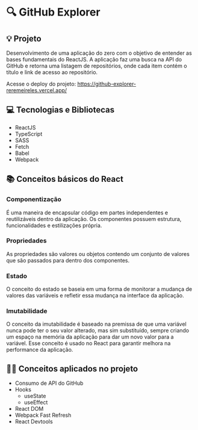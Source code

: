# 🔍 GitHub Explorer

## 💡 Projeto

Desenvolvimento de uma aplicação do zero com o objetivo de entender as bases fundamentais do ReactJS. A aplicação faz uma busca na API do GitHub e retorna uma listagem de repositórios, onde cada item contém o título e link de acesso ao repositório.

Acesse o deploy do projeto: https://github-explorer-reremeireles.vercel.app/

## 💻 Tecnologias e Bibliotecas

- ReactJS
- TypeScript
- SASS
- Fetch
- Babel
- Webpack

## 📚 Conceitos básicos do React

### Componentização
É uma maneira de encapsular código em partes independentes e reutilizáveis dentro da aplicação. Os componentes possuem estrutura, funcionalidades e estilizações própria.

### Propriedades
As propriedades são valores ou objetos contendo um conjunto de valores que são passados para dentro dos componentes.

### Estado
O conceito do estado se baseia em uma forma de monitorar a mudança de valores das variáveis e refletir essa mudança na interface da aplicação.

### Imutabilidade
O conceito da imutabilidade é baseado na premissa de que uma variável nunca pode ter o seu valor alterado, mas sim substituído, sempre criando um espaço na memória da aplicação para dar um novo valor para a variável. Esse conceito é usado no React para garantir melhora na performance da aplicação.

## 👩‍💻 Conceitos aplicados no projeto 

- Consumo de API do GitHub
- Hooks
  - useState
  - useEffect
- React DOM
- Webpack Fast Refresh
- React Devtools

